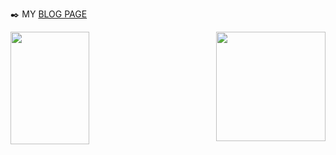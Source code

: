 ✒️ MY [BLOG PAGE](https://yooniversal.github.io/)

<img align='left' src="https://github-readme-stats.vercel.app/api?username=yooniversal" width="50%" height="180px">

<a href="https://solved.ac/caritas1996">
  <img align='right' src="http://mazassumnida.wtf/api/v2/generate_badge?boj=caritas1996" wieth="50%" height="175px">
</a>
